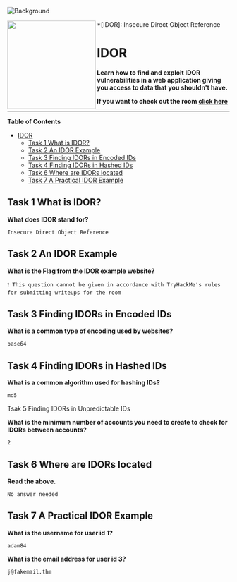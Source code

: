![Background](https://tryhackme-images.s3.amazonaws.com/user-uploads/5efe36fb68daf465530ca761/room-content/03376575e888fd097280c51469c29fbc.png)

<img src="https://tryhackme-images.s3.amazonaws.com/room-icons/92b349206a2901c187e32ad074eae45c.png" width="200" height="200" align="left">

*[IDOR]: Insecure Direct Object Reference

# IDOR

**Learn how to find and exploit IDOR vulnerabilities in a web application giving you access to data that you shouldn't have.**

**If you want to check out the room [click here](https://tryhackme.com/room/idor)**

---

**Table of Contents**

- [IDOR](#idor)
  - [Task 1 What is IDOR?](#task-1-what-is-idor)
  - [Task 2 An IDOR  Example](#task-2-an-idor--example)
  - [Task 3 Finding IDORs in Encoded IDs](#task-3-finding-idors-in-encoded-ids)
  - [Task 4 Finding IDORs in Hashed IDs](#task-4-finding-idors-in-hashed-ids)
  - [Task 6 Where are IDORs located](#task-6-where-are-idors-located)
  - [Task 7 A Practical IDOR Example](#task-7-a-practical-idor-example)

## Task 1 What is IDOR?

**What does IDOR stand for?**

    Insecure Direct Object Reference

## Task 2 An IDOR  Example

**What is the Flag from the IDOR example website?**

    ❗ This question cannot be given in accordance with TryHackMe's rules for submitting writeups for the room

## Task 3 Finding IDORs in Encoded IDs

**What is a common type of encoding used by websites?**

    base64

## Task 4 Finding IDORs in Hashed IDs

**What is a common algorithm used for hashing IDs?**

    md5

Tsak 5 Finding IDORs in Unpredictable IDs

**What is the minimum number of accounts you need to create to check for IDORs between accounts?**

    2

## Task 6 Where are IDORs located

**Read the above.**

    No answer needed

## Task 7 A Practical IDOR Example

**What is the username for user id 1?**

    adam84

**What is the email address for user id 3?**

    j@fakemail.thm
